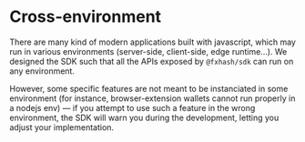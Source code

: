 # Cross-environment

There are many kind of modern applications built with javascript, which may run in various environments (server-side, client-side, edge runtime...). We designed the SDK such that all the APIs exposed by `@fxhash/sdk` can run on any environment.

However, some specific features are not meant to be instanciated in some environment (for instance, browser-extension wallets cannot run properly in a nodejs env) — if you attempt to use such a feature in the wrong environment, the SDK will warn you during the development, letting you adjust your implementation.
